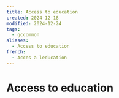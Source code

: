 ```yaml
---
title: Access to education
created: 2024-12-18
modified: 2024-12-24
tags:
  - gccommon
aliases:
  - Access to education
french:
  - Acces a leducation
---
```

# Access to education
